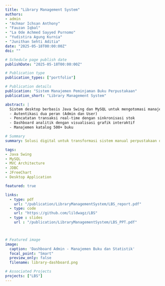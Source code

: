 ```yaml
---
title: "Library Management System"
authors:
- admin
- "Achmar Ichsan Anthony"
- "Fauzan Iqbal"
- "La Ode Achmed Sayyed Purnomo"
- "Yudistira Agung Kurnia"
- "Junithan Sehti Aditia"
date: "2025-05-18T00:00:00Z"
doi: ""

# Schedule page publish date
publishDate: "2025-05-18T00:00:00Z"

# Publication type
publication_types: ["portfolio"]

# Publication details
publication: "Sistem Manajemen Peminjaman Buku Perpustakaan"
publication_short: "Library Management System"

abstract: |
  Sistem desktop berbasis Java Swing dan MySQL untuk mengotomasi manajemen peminjaman buku. Fitur utama mencakup:
  - Autentikasi dua peran (Admin dan User)
  - Pencatatan transaksi real-time dengan sinkronisasi stok
  - Dashboard analitik dengan visualisasi grafik interaktif
  - Manajemen katalog 500+ buku

# Summary
summary: Solusi digital untuk transformasi sistem manual perpustakaan dengan mengurangi 92% kesalahan input dan memangkas waktu transaksi dari 5 menit ke 30 detik.

tags:
- Java Swing
- MySQL
- MVC Architecture
- JDBC
- JFreeChart
- Desktop Application

featured: true

links:
  - type: pdf
    url: "/publication/LibraryManagementSystem/LBS_report.pdf"
  - type: code
    url: "https://github.com/lildwagz/LBS"
  - type : slides
    url : "/publication/LibraryManagementSystem/LBS_PPT.pdf"



# Featured image
image:
  caption: 'Dashboard Admin - Manajemen Buku dan Statistik'
  focal_point: "Smart"
  preview_only: false
  filename: library-dashboard.png

# Associated Projects
projects: ["LBS"]
---
```


